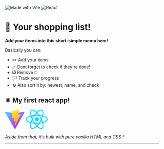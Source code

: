 ![Made with Vite](https://img.shields.io/badge/Made%20with-Vite-646CFF?logo=vite&logoColor=white)
![React](https://img.shields.io/badge/React-20232A?logo=react&logoColor=61DAFB)

# 🛒 Your shopping list!

**Add your items into this short-simple memo here!**

Basically you can:

-   ✏️ Add your items
-   ✅ Dont forget to check if they're done!
-   ❎ Remove it
-   🏳️ Track your progress
-   ⚙️ Also sort it by: newest, name, and check

## ⚛️ My first react app!

[![Vite Logo](/public/vite.svg)](https://vite.dev/)
[![React Logo](/public/react.svg)](https://react.dev/)

_Aside from that, it's built with pure vanilla HTML and CSS.\*_

---
